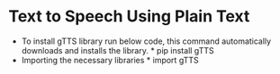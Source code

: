 # Text to Speech Using Plain Text
* To install gTTS library run below code, this command automatically downloads and installs the library.
      * pip install gTTS
* Importing the necessary libraries
      * import gTTS

